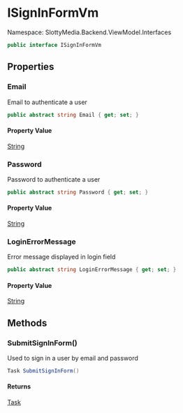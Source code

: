 # ISignInFormVm

Namespace: SlottyMedia.Backend.ViewModel.Interfaces

```csharp
public interface ISignInFormVm
```

## Properties

### **Email**

Email to authenticate a user

```csharp
public abstract string Email { get; set; }
```

#### Property Value

[String](https://docs.microsoft.com/en-us/dotnet/api/system.string)<br>

### **Password**

Password to authenticate a user

```csharp
public abstract string Password { get; set; }
```

#### Property Value

[String](https://docs.microsoft.com/en-us/dotnet/api/system.string)<br>

### **LoginErrorMessage**

Error message displayed in login field

```csharp
public abstract string LoginErrorMessage { get; set; }
```

#### Property Value

[String](https://docs.microsoft.com/en-us/dotnet/api/system.string)<br>

## Methods

### **SubmitSignInForm()**

Used to sign in a user by email and password

```csharp
Task SubmitSignInForm()
```

#### Returns

[Task](https://docs.microsoft.com/en-us/dotnet/api/system.threading.tasks.task)<br>
